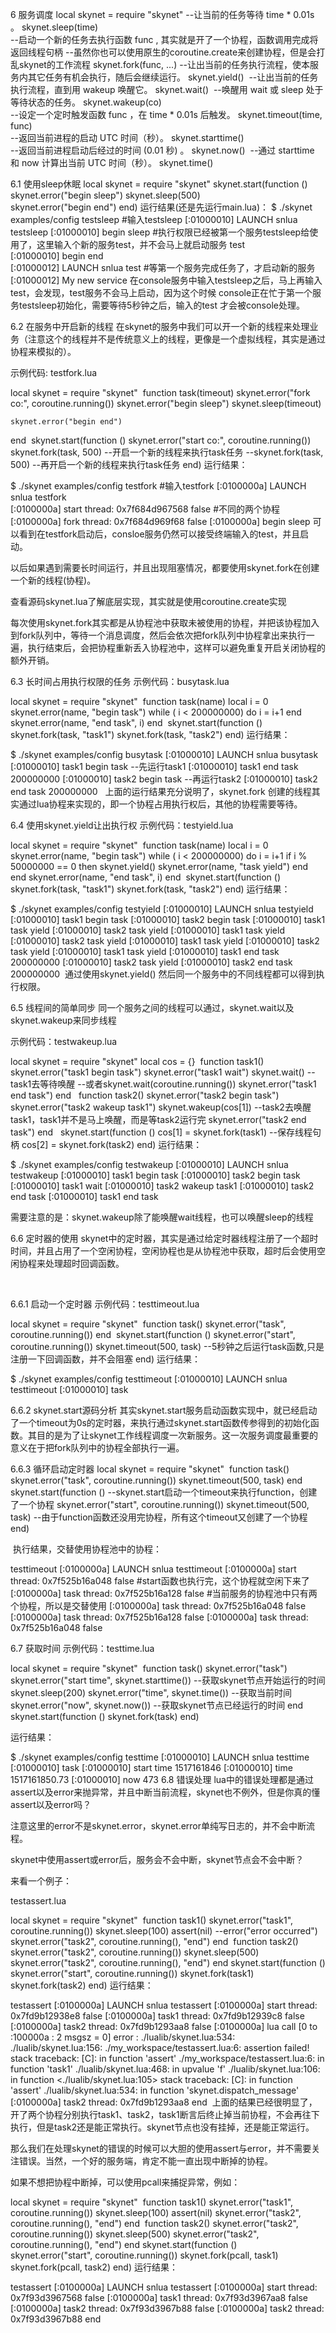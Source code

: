 6 服务调度
local skynet = require "skynet"
--让当前的任务等待 time * 0.01s 。
skynet.sleep(time)  
​
--启动一个新的任务去执行函数 func , 其实就是开了一个协程，函数调用完成将返回线程句柄
--虽然你也可以使用原生的coroutine.create来创建协程，但是会打乱skynet的工作流程
skynet.fork(func, ...) 
​
--让出当前的任务执行流程，使本服务内其它任务有机会执行，随后会继续运行。
skynet.yield()
​
--让出当前的任务执行流程，直到用 wakeup 唤醒它。
skynet.wait()
​
--唤醒用 wait 或 sleep 处于等待状态的任务。
skynet.wakeup(co)       
​
--设定一个定时触发函数 func ，在 time * 0.01s 后触发。
skynet.timeout(time, func)  
​
--返回当前进程的启动 UTC 时间（秒）。
skynet.starttime()  
​
--返回当前进程启动后经过的时间 (0.01 秒) 。
skynet.now()
​
--通过 starttime 和 now 计算出当前 UTC 时间（秒）。
skynet.time()

6.1 使用sleep休眠
local skynet = require "skynet"
​
skynet.start(function ()
    skynet.error("begin sleep")
    skynet.sleep(500)   
    skynet.error("begin end")
end)
运行结果(还是先运行main.lua)：
$ ./skynet examples/config
testsleep                       #输入testsleep
[:01000010] LAUNCH snlua testsleep
[:01000010] begin sleep
#执行权限已经被第一个服务testsleep给使用了，这里输入个新的服务test，并不会马上就启动服务
test        
[:01000010] begin end       
[:01000012] LAUNCH snlua test  #等第一个服务完成任务了，才启动新的服务
[:01000012] My new service
在console服务中输入testsleep之后，马上再输入test，会发现，test服务不会马上启动，因为这个时候 console正在忙于第一个服务testsleep初始化，需要等待5秒钟之后，输入的test 才会被console处理。

6.2 在服务中开启新的线程
​ 在skynet的服务中我们可以开一个新的线程来处理业务（注意这个的线程并不是传统意义上的线程，更像是一个虚拟线程，其实是通过协程来模拟的）。

示例代码: testfork.lua

local skynet = require "skynet"
​
function task(timeout)
    skynet.error("fork co:", coroutine.running())
    skynet.error("begin sleep")
    skynet.sleep(timeout)
    
    skynet.error("begin end")
end
​
skynet.start(function ()
    skynet.error("start co:", coroutine.running())
    skynet.fork(task, 500)  --开启一个新的线程来执行task任务
    --skynet.fork(task, 500)  --再开启一个新的线程来执行task任务
end)
运行结果：

$ ./skynet examples/config
testfork                        #输入testfork
[:0100000a] LAUNCH snlua testfork   
[:0100000a] start thread: 0x7f684d967568 false #不同的两个协程
[:0100000a] fork  thread: 0x7f684d969f68 false
[:0100000a] begin sleep
​ 可以看到在testfork启动后，consloe服务仍然可以接受终端输入的test，并且启动。

​ 以后如果遇到需要长时间运行，并且出现阻塞情况，都要使用skynet.fork在创建一个新的线程(协程)。

 

 

查看源码skynet.lua了解底层实现，其实就是使用coroutine.create实现

​ 每次使用skynet.fork其实都是从协程池中获取未被使用的协程，并把该协程加入到fork队列中，等待一个消息调度，然后会依次把fork队列中协程拿出来执行一遍，执行结束后，会把协程重新丢入协程池中，这样可以避免重复开启关闭协程的额外开销。

 

6.3 长时间占用执行权限的任务
示例代码：busytask.lua

local skynet = require "skynet"
​
function task(name)
    local i = 0
    skynet.error(name, "begin task")
    while ( i < 200000000)
    do
        i = i+1
    end
    skynet.error(name, "end task", i)
end
​
skynet.start(function ()
    skynet.fork(task, "task1")
    skynet.fork(task, "task2")
end)
运行结果：

$ ./skynet examples/config
busytask
[:01000010] LAUNCH snlua busytask
[:01000010] task1 begin task       --先运行task1
[:01000010] task1 end task 200000000
[:01000010] task2 begin task        --再运行task2
[:01000010] task2 end task 200000000
​
​ 上面的运行结果充分说明了，skynet.fork 创建的线程其实通过lua协程来实现的，即一个协程占用执行权后，其他的协程需要等待。

6.4 使用skynet.yield让出执行权
示例代码：testyield.lua

local skynet = require "skynet"
​
function task(name)
    local i = 0
    skynet.error(name, "begin task")
    while ( i < 200000000)
    do
        i = i+1
        if i % 50000000 == 0 then
            skynet.yield()
            skynet.error(name, "task yield")
        end
    end
    skynet.error(name, "end task", i)
end
​
skynet.start(function ()
    skynet.fork(task, "task1")
    skynet.fork(task, "task2")
end)
运行结果：

$ ./skynet examples/config
testyield
[:01000010] LAUNCH snlua testyield
[:01000010] task1 begin task
[:01000010] task2 begin task
[:01000010] task1 task yield
[:01000010] task2 task yield
[:01000010] task1 task yield
[:01000010] task2 task yield
[:01000010] task1 task yield
[:01000010] task2 task yield
[:01000010] task1 task yield
[:01000010] task1 end task 200000000
[:01000010] task2 task yield
[:01000010] task2 end task 200000000
​ 通过使用skynet.yield() 然后同一个服务中的不同线程都可以得到执行权限。

 

6.5 线程间的简单同步
​ 同一个服务之间的线程可以通过，skynet.wait以及skynet.wakeup来同步线程

示例代码：testwakeup.lua

local skynet = require "skynet"
local cos = {}
​
function task1()
    skynet.error("task1 begin task")
    skynet.error("task1 wait")
    skynet.wait()               --task1去等待唤醒
    --或者skynet.wait(coroutine.running())
    skynet.error("task1 end task")
end
​
​
function task2()
    skynet.error("task2 begin task")
    skynet.error("task2 wakeup task1")
    skynet.wakeup(cos[1])           --task2去唤醒task1，task1并不是马上唤醒，而是等task2运行完
    skynet.error("task2 end task")
end
​
​
skynet.start(function ()
    cos[1] = skynet.fork(task1)  --保存线程句柄
    cos[2] = skynet.fork(task2)
end)
运行结果：

$ ./skynet examples/config
testwakeup
[:01000010] LAUNCH snlua testwakeup
[:01000010] task1 begin task
[:01000010] task2 begin task
[:01000010] task1 wait
[:01000010] task2 wakeup task1
[:01000010] task2 end task
[:01000010] task1 end task
 

需要注意的是：skynet.wakeup除了能唤醒wait线程，也可以唤醒sleep的线程

 

 

6.6 定时器的使用
​ skynet中的定时器，其实是通过给定时器线程注册了一个超时时间，并且占用了一个空闲协程，空闲协程也是从协程池中获取，超时后会使用空闲协程来处理超时回调函数。

​

6.6.1 启动一个定时器
示例代码：testtimeout.lua

local skynet = require "skynet"
​
function task()
    skynet.error("task", coroutine.running())
end
​
skynet.start(function ()
     skynet.error("start", coroutine.running())
    skynet.timeout(500, task) --5秒钟之后运行task函数,只是注册一下回调函数，并不会阻塞
end)
运行结果：

$ ./skynet examples/config
testtimeout
[:01000010] LAUNCH snlua testtimeout
[:01000010] task
 

6.6.2 skynet.start源码分析
​ 其实skynet.start服务启动函数实现中，就已经启动了一个timeout为0s的定时器，来执行通过skynet.start函数传参得到的初始化函数。其目的是为了让skynet工作线程调度一次新服务。这一次服务调度最重要的意义在于把fork队列中的协程全部执行一遍。

6.6.3 循环启动定时器
local skynet = require "skynet"
​
function task()
    skynet.error("task", coroutine.running())
    skynet.timeout(500, task)
end
​
skynet.start(function ()  --skynet.start启动一个timeout来执行function，创建了一个协程
     skynet.error("start", coroutine.running())
    skynet.timeout(500, task) --由于function函数还没用完协程，所有这个timeout又创建了一个协程
end)
 

​ 执行结果，交替使用协程池中的协程：

testtimeout
[:0100000a] LAUNCH snlua testtimeout
[:0100000a] start thread: 0x7f525b16a048 false  #start函数也执行完，这个协程就空闲下来了
[:0100000a] task thread: 0x7f525b16a128 false   #当前服务的协程池中只有两个协程，所以是交替使用
[:0100000a] task thread: 0x7f525b16a048 false
[:0100000a] task thread: 0x7f525b16a128 false
[:0100000a] task thread: 0x7f525b16a048 false
 

6.7 获取时间
示例代码：testtime.lua

local skynet = require "skynet"
​
function task()
    skynet.error("task")
    skynet.error("start time", skynet.starttime()) --获取skynet节点开始运行的时间
    skynet.sleep(200)
    skynet.error("time", skynet.time())     --获取当前时间
    skynet.error("now", skynet.now())       --获取skynet节点已经运行的时间
end
​
skynet.start(function ()
    skynet.fork(task)
end)
 

运行结果：

$ ./skynet examples/config
testtime
[:01000010] LAUNCH snlua testtime
[:01000010] task
[:01000010] start time 1517161846
[:01000010] time 1517161850.73
[:01000010] now 473
6.8 错误处理
​ lua中的错误处理都是通过assert以及error来抛异常，并且中断当前流程，skynet也不例外，但是你真的懂assert以及error吗？

​ 注意这里的error不是skynet.error，skynet.error单纯写日志的，并不会中断流程。

​ skynet中使用assert或error后，服务会不会中断，skynet节点会不会中断？

来看一个例子：

testassert.lua

local skynet = require "skynet"
​
function task1()
    skynet.error("task1", coroutine.running())
    skynet.sleep(100)
    assert(nil)
    --error("error occurred")
    skynet.error("task2", coroutine.running(), "end")
end
​
function task2()
    skynet.error("task2", coroutine.running())
    skynet.sleep(500)
    skynet.error("task2", coroutine.running(), "end")
end
​
skynet.start(function ()  
    skynet.error("start", coroutine.running())
    skynet.fork(task1) 
    skynet.fork(task2) 
end)
运行结果：

testassert
[:0100000a] LAUNCH snlua testassert
[:0100000a] start thread: 0x7fd9b12938e8 false
[:0100000a] task1 thread: 0x7fd9b12939c8 false  
[:0100000a] task2 thread: 0x7fd9b1293aa8 false
[:0100000a] lua call [0 to :100000a : 2 msgsz = 0] error : ./lualib/skynet.lua:534: ./lualib/skynet.lua:156: ./my_workspace/testassert.lua:6: assertion failed!
stack traceback:
    [C]: in function 'assert'
    ./my_workspace/testassert.lua:6: in function 'task1'
    ./lualib/skynet.lua:468: in upvalue 'f'
    ./lualib/skynet.lua:106: in function <./lualib/skynet.lua:105>
stack traceback:
    [C]: in function 'assert'
    ./lualib/skynet.lua:534: in function 'skynet.dispatch_message'
[:0100000a] task2 thread: 0x7fd9b1293aa8 end
​
​ 上面的结果已经很明显了，开了两个协程分别执行task1、task2，task1断言后终止掉当前协程，不会再往下执行，但是task2还是能正常执行。skynet节点也没有挂掉，还是能正常运行。

​ 那么我们在处理skynet的错误的时候可以大胆的使用assert与error，并不需要关注错误。当然，一个好的服务端，肯定不能一直出现中断掉的协程。

如果不想把协程中断掉，可以使用pcall来捕捉异常，例如：

local skynet = require "skynet"
​
function task1()
    skynet.error("task1", coroutine.running())
    skynet.sleep(100)
    assert(nil)
    skynet.error("task2", coroutine.running(), "end")
end
​
function task2()
    skynet.error("task2", coroutine.running())
    skynet.sleep(500)
    skynet.error("task2", coroutine.running(), "end")
end
​
skynet.start(function ()  
    skynet.error("start", coroutine.running())
    skynet.fork(pcall, task1) 
    skynet.fork(pcall, task2) 
end)
运行结果：

testassert
[:0100000a] LAUNCH snlua testassert
[:0100000a] start thread: 0x7f93d3967568 false
[:0100000a] task1 thread: 0x7f93d3967aa8 false
[:0100000a] task2 thread: 0x7f93d3967b88 false
[:0100000a] task2 thread: 0x7f93d3967b88 end




